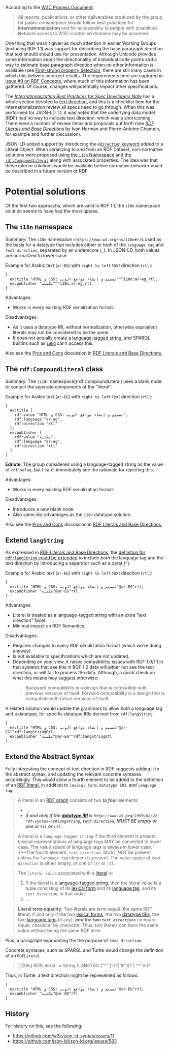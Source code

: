 According to the [W3C Process Document](https://www.w3.org/2021/Process-20211102/):

> All reports, publications, or other deliverables produced by the group for public consumption should follow best practices for **internationalization** and for accessibility to people with disabilities. Network access to W3C-controlled domains may be assumed.

One thing that wasn't given as much attention in earlier Working Groups (including RDF 1.1) was support for describing the base paragraph direction that text should should use for presentation. Although Unicode provides some information about the directionality of individual code points and a way to estimate base paragraph direction when no other information is available (see [First-strong property detection](https://w3c.github.io/string-meta/#firststrong), there are still many cases in which this delivers incorrect results. The requirements here are captured in [issue #9 on RDF Concepts](https://github.com/w3c/rdf-concepts/issues/9), where much of this information has been gathered. Of course, changes will potentially impact other specifications.

The [_Internationalization Best Practices for Spec Developers_ Note](https://www.w3.org/TR/international-specs/) has a whole section devoted to [text direction](https://www.w3.org/TR/international-specs/#text_direction), and this is a checklist item for the internationalization review all specs need to go through. When this was performed for JSON-LD 1.1, it was noted that the underlying data model (RDF) had no way to indicate text direction, which was a shortcoming. There were a number of review items and proposals put forth (see [_RDF Literals and Base Directions_](https://w3c.github.io/rdf-dir-literal/) by Ivan Herman and Pierre-Antoine Champin, for example and further discussion).

JSON-LD added support by introducing the [`@direction` keyword](https://www.w3.org/TR/json-ld11/#dfn-base-direction) added to a Literal Object. When serializing to and from an RDF Dataset, non-normative solutions were proposed using [the `i18n` Namespace](https://www.w3.org/TR/json-ld11/#the-i18n-namespace) and [the `rdf:CompoundLiteral`](https://www.w3.org/TR/json-ld11/#the-rdf-compoundliteral-class-and-the-rdf-language-and-rdf-direction-properties) along with associated properties. The idea was that these interim solutions would be available before normative behavior could be described in a future version of RDF.

# Potential solutions

Of the first two approachs, which are valid in RDF 1.1, the `i18n` namespace solution seems to have had the most uptake.

## The `i18n` namespace

Summary: The `i18n` namespace `<https://www.w3.org/ns/i18n#>` is used as the basis for a datatype that includes either or both of the `language tag` and `text direction`, separated by an underscore (`_`). In JSON-LD, both values are normalized to lower-case.

Example for Arabic text (`ar-EG`) with `right to left` text direction (`rtl`):

```turtle
[
  ex:title "HTML و CSS: تصميم و إنشاء مواقع الويب"^^i18n:ar-eg_rtl;
  ex:publisher "مكتبة"^^i18n:ar-eg_rtl
] .
```

Advantages:
* Works in every existing RDF serialization format.

Disadvantages:
* As it uses a datatype IRI, without normalization, otherwise equivalent literals may not be considered to be the same.
* It does not actually create a [language-tagged string](https://www.w3.org/TR/rdf11-concepts/#dfn-language-tagged-string), and SPARQL builtins such as [`LANG`](https://www.w3.org/TR/sparql11-query/#func-lang) can't access this.

Also see the [Pros and Cons](https://w3c.github.io/rdf-dir-literal/#pros-and-cons-0) discussion in [RDF Literals and Base Directions](https://w3c.github.io/rdf-dir-literal/),

## The `rdf:CompoundLiteral` class

Summary: The `[i18n` namespace](rdf:CompoundLiteral) uses a blank node to contain the separate components of the "literal":

Example for Arabic text (`ar-EG`) with `right to left` text direction (`rtl`):

```turtle
[
  ex:title [
    rdf:value "HTML و CSS: تصميم و إنشاء مواقع الويب",
    rdf:language "ar-eg",
    rdf:direction "rtl"
  ];
  ex:publisher [
    rdf:value "مكتبة",
    rdf:language "ar-eg",
    rdf:direction "rtl"
  ]
] .
```

**Ednote**: The group considered using a language-tagged string as the value of `rdf:value`, but I can't immediately see the rationale for rejecting this.

Advantages:
* Works in every existing RDF serialization format.

Disadvantages:
* Introduces a new blank node.
* Also same dis-advantages as the `i18n` datatype solution.

Also see the [Pros and Cons](https://w3c.github.io/rdf-dir-literal/#pros-and-cons-2) discussion in [RDF Literals and Base Directions](https://w3c.github.io/rdf-dir-literal/),

## Extend `langString`

As expressed in [RDF Literals and Base Directions](https://w3c.github.io/rdf-dir-literal/), the [definition for `rdf:langString` could be extended](https://w3c.github.io/rdf-dir-literal/#extending-lang-string) to include _both_ the language tag and the text direction by introducing a separator such as a carat (`^`).

Example for Arabic text (`ar-EG`) with `right to left` text direction (`rtl`):

```turtle
[
  ex:title "HTML و CSS: تصميم و إنشاء مواقع الويب"@ar-EG^rtl;
  ex:publisher "مكتبة"@ar-EG^rtl
] .
```

Advantages:
* Literal is treated as a language-tagged string with an extra "text direction" facet.
* Minimal impact on RDF Semantics.

Disadvantages:
* Requires changes to every RDF serialization format (which we're doing anyway).
* Is not available to specifications which are not updated.
* Depending on your view, it raises compatibility issues with RDF 1.0/1.1 in that systems that see this in RDF 1.2 data will either not see the text direction, or will fail to process the data. Although, a quick check on what this means may suggest otherwise:
  > Backward compatibility is a design that is compatible with previous versions of itself. Forward compatibility is a design that is compatible with future versions of itself.

A related solution would update the grammars to allow _both_ a language tag and a datatype, for specific datatype IRIs derived from `rdf:langString`.

```turtle
[
  ex:title "HTML و CSS: تصميم و إنشاء مواقع الويب"@ar-EG^^rdf:langStringRtl;
  ex:publisher "مكتبة"@ar-EG^^rdf:langStringRtl
] .
```

## Extend the Abstract Syntax

Fully integrating the concept of text direction in RDF suggests adding it to the abstract syntax, and updating the relevant concrete syntaxes accordingly. This would allow a fourth element to be added to the definition of an [RDF literal](https://w3c.github.io/rdf-concepts/spec/#dfn-rdf-literal), in addition to `lexical form`, `datatype IRI`, and `language tag`:

> A literal in an [RDF graph](https://w3c.github.io/rdf-concepts/spec/#dfn-rdf-graph) consists of two ***to four*** elements:
> * ...
> * ***if and only if the [datatype IRI](https://w3c.github.io/rdf-concepts/spec/#dfn-datatype-iri) is `http://www.w3.org/1999/02/22-rdf-syntax-ns#langString`, `text direction`, MUST BE empty or one or `ltr` or `rtl`***.

> A literal is a `language-tagged string` if the third element is present. Lexical representations of language tags MAY be converted to lower case. The value space of language tags is always in lower case. ***The fourth element, `text direction`, MUST NOT be present unless the `language tag` element is present. The value space of `text direction` is either empty, or one of `ltr` or `rtl`.

> The `literal value` associated with a [literal](https://w3c.github.io/rdf-concepts/spec/#dfn-rdf-literal) is:
> 1. If the literal is a [language-tagged string](https://w3c.github.io/rdf-concepts/spec/#dfn-language-tagged-string), then the literal value is a tuple consisting of its [lexical form](https://w3c.github.io/rdf-concepts/spec/#dfn-lexical-form) and its [language tag](https://w3c.github.io/rdf-concepts/spec/#dfn-language-tag), and its `text direction`, in that order.
> 2. ...

> **Literal term equality**: Two literals are term-equal (the same RDF literal) if and only if the two [lexical forms](https://w3c.github.io/rdf-concepts/spec/#dfn-lexical-form), the two [datatype IRIs](https://w3c.github.io/rdf-concepts/spec/#dfn-datatype-iri), the two [language tags](https://w3c.github.io/rdf-concepts/spec/#dfn-language-tag) (if any), ***and the two `text directions`*** compare equal, character by character. Thus, two literals can have the same value without being the same RDF term.

Plus, a paragraph expounding the the purpose of `text direction`.

Concrete syntaxes, such as SPARQL and Turtle would change the definition of an `RDFLiteral`

> `[128s] RDFLiteral ::= String (LANGTAG ("^" ('rtl'|'ltr'))? | '^^ iri)?

Thus, in Turtle, a text direction might be represented as follows:

```turtle
[
  ex:title "HTML و CSS: تصميم و إنشاء مواقع الويب"@ar-EG^rtl;
  ex:publisher "مكتبة"@ar-EG^rtl
] .
```

## History

For history on this, see the following:

* https://github.com/w3c/json-ld-syntax/issues/11
* https://github.com/json-ld/json-ld.org/issues/583

